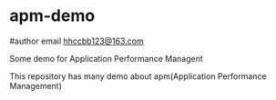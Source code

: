 # apm-demo
#author email hhccbb123@163.com

Some demo for Application Performance Managent

This repository  has many demo about apm(Application Performance Management)



